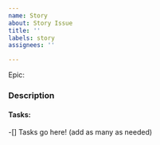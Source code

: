 ```yaml
---
name: Story
about: Story Issue
title: ''
labels: story
assignees: ''

---
```


Epic: 

### Description

#### Tasks:
-[] Tasks go here! (add as many as needed)
